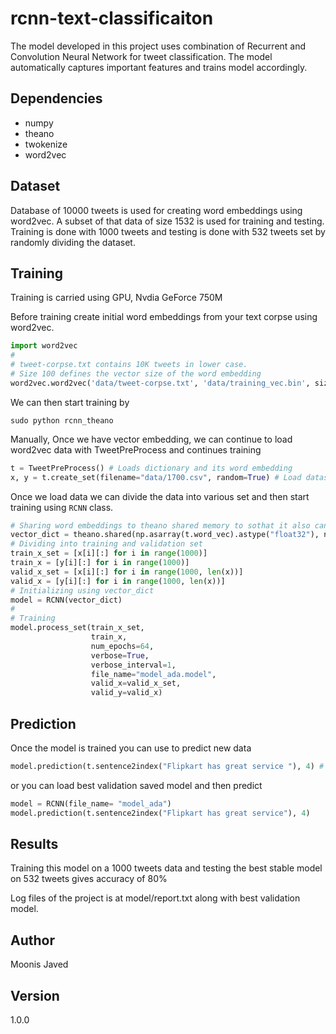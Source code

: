 # rcnn-text-classificaiton
The model developed in this project uses combination of Recurrent and Convolution Neural Network for tweet classification. The model automatically captures important features and trains model accordingly.


## Dependencies 
- numpy
- theano
- twokenize
- word2vec

## Dataset
Database of 10000 tweets is used for creating word embeddings using word2vec. A subset of that data of size 1532 is used for training and testing. Training is done with 1000 tweets and testing is done with 532 tweets set by randomly dividing the dataset.

## Training
Training is carried using GPU, Nvdia GeForce 750M

Before training create initial word embeddings from your text corpse using word2vec.

```python
import word2vec
#
# tweet-corpse.txt contains 10K tweets in lower case.
# Size 100 defines the vector size of the word embedding
word2vec.word2vec('data/tweet-corpse.txt', 'data/training_vec.bin', size=100, verbose=True)
```

We can then start training by

```
sudo python rcnn_theano
```

Manually, Once we have vector embedding, we can continue to load word2vec data with TweetPreProcess and continues training

```python
t = TweetPreProcess() # Loads dictionary and its word embedding
x, y = t.create_set(filename="data/1700.csv", random=True) # Load dataset into x and y
```

Once we load data we can divide the data into various set and then start training using `RCNN` class.

```python
# Sharing word embeddings to theano shared memory to sothat it also can be updated
vector_dict = theano.shared(np.asarray(t.word_vec).astype("float32"), name="vector_dict")
# Dividing into training and validation set
train_x_set = [x[i][:] for i in range(1000)]
train_x = [y[i][:] for i in range(1000)]
valid_x_set = [x[i][:] for i in range(1000, len(x))]
valid_x = [y[i][:] for i in range(1000, len(x))]
# Initializing using vector_dict
model = RCNN(vector_dict)
#
# Training 
model.process_set(train_x_set,
                  train_x,
                  num_epochs=64,
                  verbose=True,
                  verbose_interval=1,
                  file_name="model_ada.model",
                  valid_x=valid_x_set,
                  valid_y=valid_x)
```

## Prediction
Once the model is trained you can use to predict new data 
```python
model.prediction(t.sentence2index("Flipkart has great service "), 4) # Second argument is length of string
```

or you can load best validation saved model and then predict
```python
model = RCNN(file_name= "model_ada")
model.prediction(t.sentence2index("Flipkart has great service"), 4)
```

## Results
Training this model on a 1000 tweets data and testing the best stable model on 532 tweets gives accuracy of 80%

Log files of the project is at model/report.txt along with best validation model.

## Author
Moonis Javed


## Version
1.0.0
